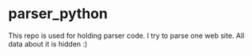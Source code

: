 # parser_python
This repo is used for holding parser code. I try to parse one web site.
All data about it is hidden :)
